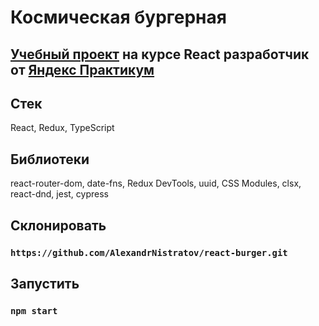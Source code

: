 # Космическая бургерная

## [Учебный проект](https://alexandrnistratov.github.io/react-burger/) на курсе React разработчик от [Яндекс Практикум](https://practicum.yandex.ru/react/)



## Стек
React, Redux, TypeScript

## Библиотеки 
react-router-dom, date-fns, Redux DevTools, uuid, CSS Modules, clsx, react-dnd, jest, cypress

## Склонировать
### `https://github.com/AlexandrNistratov/react-burger.git`

## Запустить
### `npm start`



